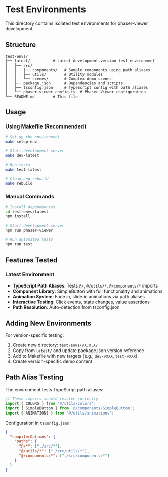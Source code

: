 # Test Environments

This directory contains isolated test environments for phaser-viewer development.

## Structure

```
test-envs/
├── latest/          # Latest development version test environment
│   ├── src/
│   │   ├── components/   # Sample components using path aliases
│   │   ├── utils/        # Utility modules
│   │   └── scenes/       # Complex demo scenes
│   ├── package.json      # Dependencies and scripts
│   ├── tsconfig.json     # TypeScript config with path aliases
│   └── phaser-viewer.config.ts  # Phaser Viewer configuration
└── README.md        # This file
```

## Usage

### Using Makefile (Recommended)

```bash
# Set up the environment
make setup-env

# Start development server
make dev-latest

# Run tests
make test-latest

# Clean and rebuild
make rebuild
```

### Manual Commands

```bash
# Install dependencies
cd test-envs/latest
npm install

# Start development server
npm run phaser-viewer

# Run automated tests
npm run test
```

## Features Tested

### Latest Environment

- **TypeScript Path Aliases**: Tests `@/`, `@/utils/*`, `@/components/*` imports
- **Component Library**: SimpleButton with full functionality and animations
- **Animation System**: Fade in, slide in animations via path aliases
- **Interactive Testing**: Click events, state changes, value assertions
- **Path Resolution**: Auto-detection from tsconfig.json

## Adding New Environments

For version-specific testing:

1. Create new directory: `test-envs/vX.X.X/`
2. Copy from `latest/` and update package.json version reference
3. Add to Makefile with new targets (e.g., `dev-vXXX`, `test-vXXX`)
4. Create version-specific demo content

## Path Alias Testing

The environment tests TypeScript path aliases:

```typescript
// These imports should resolve correctly
import { COLORS } from '@/utils/colors';
import { SimpleButton } from '@/components/SimpleButton';
import { ANIMATIONS } from '@/utils/animations';
```

Configuration in `tsconfig.json`:
```json
{
  "compilerOptions": {
    "paths": {
      "@/*": ["./src/*"],
      "@/utils/*": ["./src/utils/*"],
      "@/components/*": ["./src/components/*"]
    }
  }
}
```